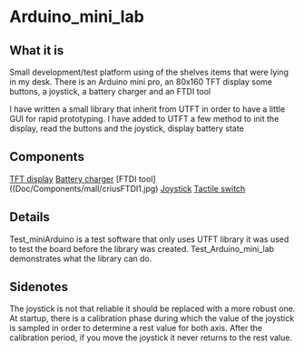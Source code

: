 # Arduino_mini_lab

## What it is
Small development/test platform using of the shelves items that were lying in my desk.
There is an Arduino mini pro, an 80x160 TFT display some buttons, a joystick, a battery charger and an FTDI tool

I have written a small library that inherit from UTFT in order to have a little GUI for rapid prototyping.
I have added to UTFT a few method to init the display, read the buttons and the joystick, display battery state

## Components
[TFT display](Doc/Components/small/IPS-0-96-pouce-7-p-SPI-HD-65-k-Couleur-1.jpg)
[Battery charger](Doc/Components/mall/sku_219454_1.jpg)
[FTDI tool]((Doc/Components/mall/criusFTDI1.jpg)
[Joystick](Doc/Components/mall/mini-joystick-slide-analogiqueXY.jpg)
[Tactile switch](Doc/Components/mall/tactileSwitches.jpg)

## Details
Test_miniArduino is a test software that only uses UTFT library it was used to test the board before the library was created.
Test_Arduino_mini_lab demonstrates what the library can do.

## Sidenotes
The joystick is not that reliable it should be replaced with a more robust one.
At startup, there is a calibration phase during which the value of the joystick is sampled in order to determine a rest value for both axis. After the calibration period, if you move the joystick it never returns to the rest value.

